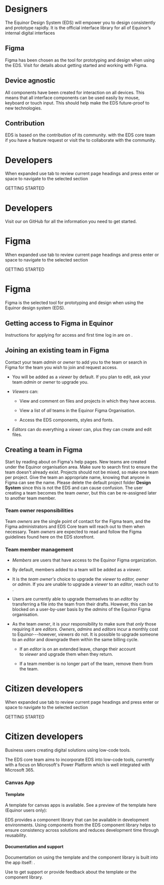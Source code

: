 # Designers

The Equinor Design System (EDS) will empower you to design consistently and prototype rapidly. It is the official interface library for all of Equinor’s internal digital interfaces

## Figma

Figma has been chosen as the tool for prototyping and design when using the EDS. Visit  for details about getting started and working with Figma.

## Device agnostic

All components have been created for interaction on all devices. This means that all interface components can be used easily by mouse, keyboard or touch input. This should help make the EDS future-proof to new technologies.

## Contribution

EDS is based on the contribution of its community.  with the EDS core team if you have a feature request or visit the  to collaborate with the community.



# Developers

When expanded use tab to review current page headings and press enter or space to navigate to the selected section

GETTING STARTED

# Developers

  

Visit our  on GitHub for all the information you need to get started.



# Figma

When expanded use tab to review current page headings and press enter or space to navigate to the selected section

GETTING STARTED

# Figma

Figma is the selected tool for prototyping and design when using the Equinor design system (EDS).

## Getting access to Figma in Equinor

Instructions for applying for access and first time log in are on .

## Joining an existing team in Figma

Contact your team _admin_ or _owner_ to add you to the team or search in Figma for the team you wish to join and request access.

-   You will be added as a _viewer_ by default. If you plan to edit, ask your team _admin_ or _owner_ to upgrade you.
    
-   _Viewers_ can:
    
    -   View and comment on files and projects in which they have access.
        
    -   View a list of _all_ teams in the Equinor Figma Organisation.
        
    -   Access the EDS components, styles and fonts.
        
-   _Editors_ can do everything a _viewer_ can, plus they can create and edit files.
    

## Creating a team in Figma

Start by reading about  on Figma's help pages. New teams are created under the Equinor organisation area. Make sure to search first to ensure the team doesn't already exist. Projects should not be mixed, so make one team per project. Give the team an appropriate name, knowing that anyone in Figma can see the name. Please delete the default project folder **Design System** since this is not the EDS and can cause confusion. The user creating a team becomes the team _owner_, but this can be re-assigned later to another team member.

### Team owner responsibilities

Team _owners_ are the single point of contact for the Figma team, and the Figma administrators and EDS Core team will reach out to them when necessary. Team _owners_ are expected to read and follow the Figma guidelines found here on the EDS storefront.

### Team member management

-   _Members_ are users that have access to the Equinor Figma organization.
    
-   By default, members added to a team will be added as a _viewer_.
    
-   It is the _team owner's_ choice to upgrade the _viewer_ to _editor, owner_ or _admin_. If you are unable to upgrade a _viewer_ to an _editor_, reach out to .
    
-   Users are currently able to upgrade themselves to an _editor_ by transferring a file into the team from their drafts. However, this can be blocked on a user-by-user basis by the _admins_ of the Equinor Figma organisation.
    
-   As the team _owner_, it is your responsibility to make sure that _only_ those requiring it are _editors_. _Owners_, _admins_ and _editors_ incur a monthly cost to Equinor---however, _viewers_ do not. It is possible to upgrade someone to an _editor_ and downgrade them within the same billing cycle.
    
    -   If an _editor_ is on an extended leave, change their account to _viewer_ and upgrade them when they return.
        
    -   If a team member is no longer part of the team, remove them from the team.



# Citizen developers

When expanded use tab to review current page headings and press enter or space to navigate to the selected section

GETTING STARTED

# Citizen developers

Business users creating digital solutions using low-code tools.

  

The EDS core team aims to incorporate EDS into low-code tools, currently with a focus on Microsoft's Power Platform which is well integrated with Microsoft 365.

  

### Canvas App

#### Template

A template for canvas apps is available. See a preview of the template here (Equinor users only): 

EDS provides a component library that can be available in development environments. Using components from the EDS component library helps to ensure consistency across solutions and reduces development time through reusability.

#### Documentation and support

Documentation on using the template and the component library is built into the app itself: .

Use  to get support or provide feedback about the template or the component library.